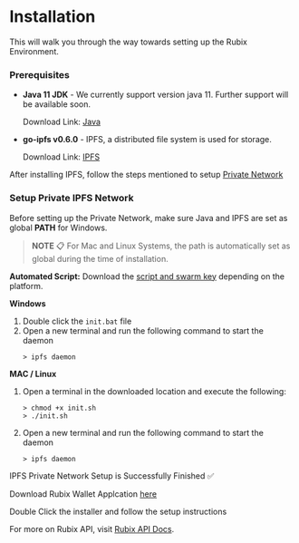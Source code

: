 ﻿# Installation

This will walk you through the way towards setting up the Rubix Environment.

### Prerequisites

-   **Java 11 JDK** - We currently support version java 11. Further support will be available soon.

    Download Link: [Java](https://www.oracle.com/in/java/technologies/javase/jdk11-archive-downloads.html#license-lightbox)
    
-   **go-ipfs v0.6.0** - IPFS, a distributed file system is used for storage.

    Download Link: [IPFS](https://dist.ipfs.io/go-ipfs/v0.6.0)
    
After installing IPFS, follow the steps mentioned to setup [Private Network](#setup-private-ipfs-network)

### Setup Private IPFS Network 
Before setting up the Private Network, make sure Java and IPFS are set as global **PATH** for Windows.

> **NOTE** 📋 For Mac and Linux Systems, the path is automatically set as global during the time of installation.

**Automated Script:** Download the [script and swarm key](https://github.com/rubixchain/rubixnetwork/tree/master/setupscripts) depending on the platform.

**Windows**
1. Double click the `init.bat` file
2. Open a new terminal and run the following command to start the daemon
	```
	> ipfs daemon
	```
	
**MAC / Linux**
1. Open a terminal in the downloaded location and execute the following:
	```
	> chmod +x init.sh
	> ./init.sh
	```
2.  Open a new terminal and run the following command to start the daemon
	```
	> ipfs daemon
	```

IPFS Private Network Setup is Successfully Finished ✅
      
      
      
 Download Rubix Wallet Applcation [here](https://github.com/rubixchain/wallet/releases/)   
 
 Double Click the installer and follow the setup instructions
	
For more on Rubix API, visit [Rubix API Docs](https://github.com/rubixchain/rubixnetwork/blob/master/Rubix%20API.md).
